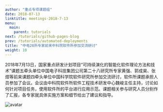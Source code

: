 ```yaml
---
author: "重点专项课题组"
date: 2018-07-13
linktitle: meetings-2018-7-13
menu:
  main:
    parent: tutorials
next: /tutorials/github-pages-blog
prev: /tutorials/automated-deployments
title: "中电28所专家前来中科院软件所参加交流研讨"
weight: 10
---
```


2018年7月13日，国家重点研发计划项目“可持续演化的智能化软件理论方法和技术”课题五牵头单位中国电子科技集团公司第二十八研究所专家黄强、郭成昊、张煜等前来课题四牵头单位中国科学院软件研究所参加交流研讨，软件所课题承担人员参加了会议。会议由中科院软件所软件工程技术研发中心魏峻主任主持，讨论如何针对项目任务，使用软件所的平台进行应用示范。课题相关参与研究人员分别作了汇报，各专家就具体实施方案和细节给出了建议和指导。
<!--more-->
![avatar](http://cdn.njuics.cn/2017yfb1001800.cn/2018-7-13.png)
